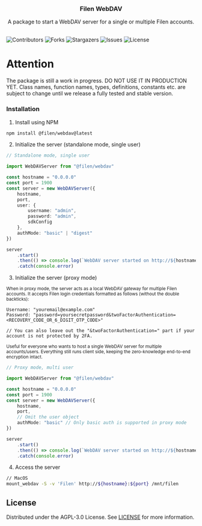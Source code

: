 <br/>
<p align="center">
  <h3 align="center">Filen WebDAV</h3>

  <p align="center">
    A package to start a WebDAV server for a single or multiple Filen accounts.
    <br/>
    <br/>
  </p>
</p>

![Contributors](https://img.shields.io/github/contributors/FilenCloudDienste/filen-webdav?color=dark-green) ![Forks](https://img.shields.io/github/forks/FilenCloudDienste/filen-webdav?style=social) ![Stargazers](https://img.shields.io/github/stars/FilenCloudDienste/filen-webdav?style=social) ![Issues](https://img.shields.io/github/issues/FilenCloudDienste/filen-webdav) ![License](https://img.shields.io/github/license/FilenCloudDienste/filen-webdav)

# Attention

The package is still a work in progress. DO NOT USE IT IN PRODUCTION YET. Class names, function names, types, definitions, constants etc. are subject to change until we release a fully tested and stable version.

### Installation

1. Install using NPM

```sh
npm install @filen/webdav@latest
```

2. Initialize the server (standalone mode, single user)

```typescript
// Standalone mode, single user

import WebDAVServer from "@filen/webdav"

const hostname = "0.0.0.0"
const port = 1900
const server = new WebDAVServer({
	hostname,
	port,
	user: {
		username: "admin",
		password: "admin",
		sdkConfig
	},
	authMode: "basic" | "digest"
})

server
	.start()
	.then(() => console.log(`WebDAV server started on http://${hostname}:${port}`))
	.catch(console.error)
```

3. Initialize the server (proxy mode)

<small>When in proxy mode, the server acts as a local WebDAV gateway for multiple Filen accounts. It accepts Filen login credentials formatted as follows (without the double backticks):</small>

```
Username: "youremail@example.com"
Password: "password=yoursecretpassword&twoFactorAuthentication=<RECOVERY_CODE_OR_6_DIGIT_OTP_CODE>"

// You can also leave out the "&twoFactorAuthentication=" part if your account is not protected by 2FA.
```

<small>Useful for everyone who wants to host a single WebDAV server for multiple accounts/users. Everything still runs client side, keeping the zero-knowledge end-to-end encryption intact.</small>

```typescript
// Proxy mode, multi user

import WebDAVServer from "@filen/webdav"

const hostname = "0.0.0.0"
const port = 1900
const server = new WebDAVServer({
	hostname,
	port,
	// Omit the user object
	authMode: "basic" // Only basic auth is supported in proxy mode
})

server
	.start()
	.then(() => console.log(`WebDAV server started on http://${hostname}:${port}`))
	.catch(console.error)
```

4. Access the server

```sh
// MacOS
mount_webdav -S -v 'Filen' http://${hostname}:${port} /mnt/filen
```

## License

Distributed under the AGPL-3.0 License. See [LICENSE](https://github.com/FilenCloudDienste/filen-webdav/blob/main/LICENSE.md) for more information.
